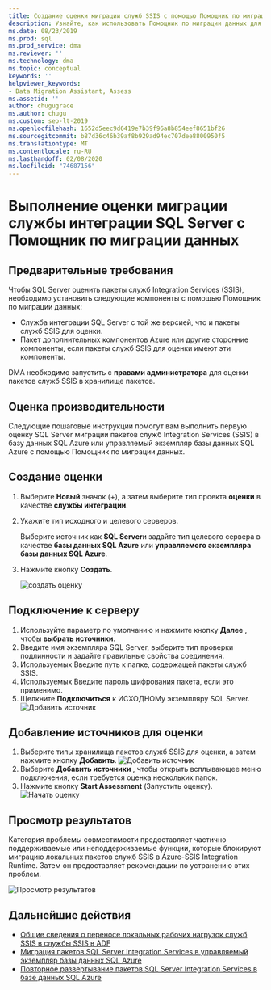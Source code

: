 ```yaml
---
title: Создание оценки миграции служб SSIS с помощью Помощник по миграции данных
description: Узнайте, как использовать Помощник по миграции данных для оценки локальной службы интеграции SQL Server (SSIS) перед миграцией в базу данных SQL Azure или управляемый экземпляр базы данных SQL Azure.
ms.date: 08/23/2019
ms.prod: sql
ms.prod_service: dma
ms.reviewer: ''
ms.technology: dma
ms.topic: conceptual
keywords: ''
helpviewer_keywords:
- Data Migration Assistant, Assess
ms.assetid: ''
author: chugugrace
ms.author: chugu
ms.custom: seo-lt-2019
ms.openlocfilehash: 1652d5eec9d6419e7b39f96a8b854eef8651bf26
ms.sourcegitcommit: b87d36c46b39af8b929ad94ec707dee8800950f5
ms.translationtype: MT
ms.contentlocale: ru-RU
ms.lasthandoff: 02/08/2020
ms.locfileid: "74687156"
---
```

# <a name="perform-a-sql-server-integration-service-migration-assessment-with-data-migration-assistant"></a>Выполнение оценки миграции службы интеграции SQL Server с Помощник по миграции данных

## <a name="prerequisites"></a>Предварительные требования

Чтобы SQL Server оценить пакеты служб Integration Services (SSIS), необходимо установить следующие компоненты с помощью Помощник по миграции данных:

- Служба интеграции SQL Server с той же версией, что и пакеты служб SSIS для оценки.
- Пакет дополнительных компонентов Azure или другие сторонние компоненты, если пакеты служб SSIS для оценки имеют эти компоненты.  

DMA необходимо запустить с **правами администратора** для оценки пакетов служб SSIS в хранилище пакетов.

## <a name="performance-assessments"></a>Оценка производительности

Следующие пошаговые инструкции помогут вам выполнить первую оценку SQL Server миграции пакетов служб Integration Services (SSIS) в базу данных SQL Azure или управляемый экземпляр базы данных SQL Azure с помощью Помощник по миграции данных.

## <a name="create-an-assessment"></a>Создание оценки

1. Выберите **Новый** значок (+), а затем выберите тип проекта **оценки** в качестве **службы интеграции**.

1. Укажите тип исходного и целевого серверов.

    Выберите источник как **SQL Server**и задайте тип целевого сервера в качестве **базы данных SQL Azure** или **управляемого экземпляра базы данных SQL Azure**.

1. Нажмите кнопку **Создать**.

    ![создать оценку](media/dma-assess-ssis/dma-assess-ssis-create.png)

## <a name="connect-to-a-server"></a>Подключение к серверу

1. Используйте параметр по умолчанию и нажмите кнопку **Далее** , чтобы **выбрать источники**.
1. Введите имя экземпляра SQL Server, выберите тип проверки подлинности и задайте правильные свойства соединения.
1. Используемых Введите путь к папке, содержащей пакеты служб SSIS.
1. Используемых Введите пароль шифрования пакета, если это применимо.
1. Щелкните **Подключиться** к ИСХОДНОМу экземпляру SQL Server.
  ![Добавить источник](media/dma-assess-ssis/dma-assess-ssis-addsource.png)

## <a name="add-sources-to-assess"></a>Добавление источников для оценки

1. Выберите типы хранилища пакетов служб SSIS для оценки, а затем нажмите кнопку **Добавить**.
![Добавить источник](media/dma-assess-ssis/dma-assess-ssis-addsource-type.png)
1. Выберите **Добавить источники** , чтобы открыть всплывающее меню подключения, если требуется оценка нескольких папок.
1. Нажмите кнопку **Start Assessment** (Запустить оценку).
  ![Начать оценку](media/dma-assess-ssis/dma-assess-ssis-assess.png)

## <a name="view-results"></a>Просмотр результатов

Категория проблемы совместимости предоставляет частично поддерживаемые или неподдерживаемые функции, которые блокируют миграцию локальных пакетов служб SSIS в Azure-SSIS Integration Runtime. Затем он предоставляет рекомендации по устранению этих проблем.

![Просмотр результатов](media/dma-assess-ssis/dma-assess-ssis-result.png)

## <a name="next-steps"></a>Дальнейшие действия

- [Общие сведения о переносе локальных рабочих нагрузок служб SSIS в службы SSIS в ADF](https://docs.microsoft.com/azure/data-factory/scenario-ssis-migration-overview)
- [Миграция пакетов SQL Server Integration Services в управляемый экземпляр базы данных SQL Azure](https://docs.microsoft.com/azure/dms/how-to-migrate-ssis-packages-managed-instance)
- [Повторное развертывание пакетов SQL Server Integration Services в базе данных SQL Azure](https://docs.microsoft.com/azure/dms/how-to-migrate-ssis-packages)
